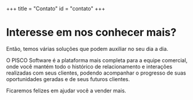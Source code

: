 +++
title = "Contato"
id = "contato"
+++

# Interesse em nos conhecer mais?

Então, temos várias soluções que podem auxiliar no seu dia a dia.

O PISCO Software é a plataforma mais completa para a equipe comercial, onde você mantém todo o histórico de relacionamento e interações realizadas com seus clientes, podendo acompanhar o progresso de suas oportunidades geradas e de seus futuros clientes.

Ficaremos felizes em ajudar você a vender mais.